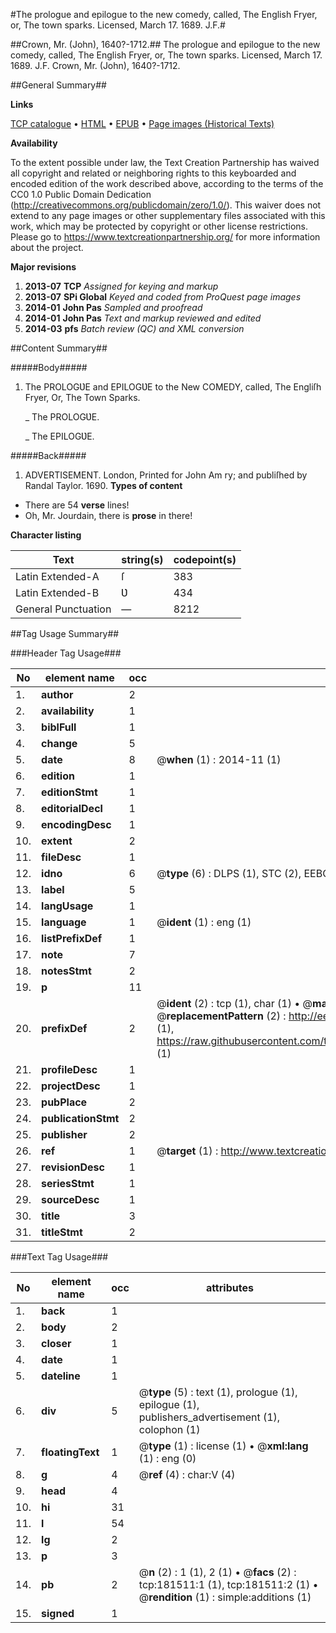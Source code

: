 #The prologue and epilogue to the new comedy, called, The English Fryer, or, The town sparks. Licensed, March 17. 1689. J.F.#

##Crown, Mr. (John), 1640?-1712.##
The prologue and epilogue to the new comedy, called, The English Fryer, or, The town sparks. Licensed, March 17. 1689. J.F.
Crown, Mr. (John), 1640?-1712.

##General Summary##

**Links**

[TCP catalogue](http://www.ota.ox.ac.uk/tcp/)  • 
[HTML](http://tei.it.ox.ac.uk/tcp/Texts-HTML/free/B02/B02520.html)  • 
[EPUB](http://tei.it.ox.ac.uk/tcp/Texts-EPUB/free/B02/B02520.epub) • 
[Page images (Historical Texts)](https://historicaltexts.jisc.ac.uk/eebo-99886949e)

**Availability**

To the extent possible under law, the Text Creation Partnership has waived all copyright and related or neighboring rights to this keyboarded and encoded edition of the work described above, according to the terms of the CC0 1.0 Public Domain Dedication (http://creativecommons.org/publicdomain/zero/1.0/). This waiver does not extend to any page images or other supplementary files associated with this work, which may be protected by copyright or other license restrictions. Please go to https://www.textcreationpartnership.org/ for more information about the project.

**Major revisions**

1. __2013-07__ __TCP__ *Assigned for keying and markup*
1. __2013-07__ __SPi Global__ *Keyed and coded from ProQuest page images*
1. __2014-01__ __John Pas__ *Sampled and proofread*
1. __2014-01__ __John Pas__ *Text and markup reviewed and edited*
1. __2014-03__ __pfs__ *Batch review (QC) and XML conversion*

##Content Summary##

#####Body#####

1. The PROLOGƲE and EPILOGƲE to the New COMEDY, called, The Engliſh Fryer, Or, The Town Sparks.

    _ The PROLOGƲE.

    _ The EPILOGƲE.

#####Back#####

1. ADVERTISEMENT.
London, Printed for John Am ry; and publiſhed by Randal Taylor. 1690.
**Types of content**

  * There are 54 **verse** lines!
  * Oh, Mr. Jourdain, there is **prose** in there!

**Character listing**


|Text|string(s)|codepoint(s)|
|---|---|---|
|Latin Extended-A|ſ|383|
|Latin Extended-B|Ʋ|434|
|General Punctuation|—|8212|

##Tag Usage Summary##

###Header Tag Usage###

|No|element name|occ|attributes|
|---|---|---|---|
|1.|__author__|2||
|2.|__availability__|1||
|3.|__biblFull__|1||
|4.|__change__|5||
|5.|__date__|8| @__when__ (1) : 2014-11 (1)|
|6.|__edition__|1||
|7.|__editionStmt__|1||
|8.|__editorialDecl__|1||
|9.|__encodingDesc__|1||
|10.|__extent__|2||
|11.|__fileDesc__|1||
|12.|__idno__|6| @__type__ (6) : DLPS (1), STC (2), EEBO-CITATION (1), PROQUEST (1), VID (1)|
|13.|__label__|5||
|14.|__langUsage__|1||
|15.|__language__|1| @__ident__ (1) : eng (1)|
|16.|__listPrefixDef__|1||
|17.|__note__|7||
|18.|__notesStmt__|2||
|19.|__p__|11||
|20.|__prefixDef__|2| @__ident__ (2) : tcp (1), char (1)  •  @__matchPattern__ (2) : ([0-9\-]+):([0-9IVX]+) (1), (.+) (1)  •  @__replacementPattern__ (2) : http://eebo.chadwyck.com/downloadtiff?vid=$1&page=$2 (1), https://raw.githubusercontent.com/textcreationpartnership/Texts/master/tcpchars.xml#$1 (1)|
|21.|__profileDesc__|1||
|22.|__projectDesc__|1||
|23.|__pubPlace__|2||
|24.|__publicationStmt__|2||
|25.|__publisher__|2||
|26.|__ref__|1| @__target__ (1) : http://www.textcreationpartnership.org/docs/. (1)|
|27.|__revisionDesc__|1||
|28.|__seriesStmt__|1||
|29.|__sourceDesc__|1||
|30.|__title__|3||
|31.|__titleStmt__|2||


###Text Tag Usage###

|No|element name|occ|attributes|
|---|---|---|---|
|1.|__back__|1||
|2.|__body__|2||
|3.|__closer__|1||
|4.|__date__|1||
|5.|__dateline__|1||
|6.|__div__|5| @__type__ (5) : text (1), prologue (1), epilogue (1), publishers_advertisement (1), colophon (1)|
|7.|__floatingText__|1| @__type__ (1) : license (1)  •  @__xml:lang__ (1) : eng (0)|
|8.|__g__|4| @__ref__ (4) : char:V (4)|
|9.|__head__|4||
|10.|__hi__|31||
|11.|__l__|54||
|12.|__lg__|2||
|13.|__p__|3||
|14.|__pb__|2| @__n__ (2) : 1 (1), 2 (1)  •  @__facs__ (2) : tcp:181511:1 (1), tcp:181511:2 (1)  •  @__rendition__ (1) : simple:additions (1)|
|15.|__signed__|1||
